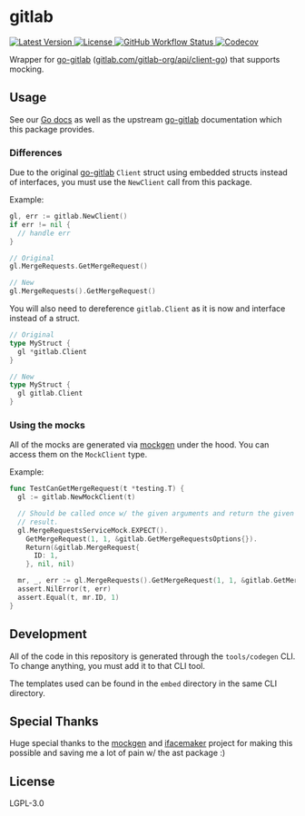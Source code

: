 # gitlab

<a href="https://github.com/1password/gitlab/releases">
  <img alt="Latest Version" src="https://img.shields.io/github/v/release/1password/gitlab?style=for-the-badge">
</a>
<a href="https://github.com/1password/gitlab/blob/main/LICENSE">
  <img alt="License" src="https://img.shields.io/github/license/1password/gitlab?style=for-the-badge">
</a>
<a href="https://github.com/1password/gitlab/actions/workflows/tests.yaml">
  <img alt="GitHub Workflow Status" src="https://img.shields.io/github/actions/workflow/status/1password/gitlab/tests.yaml?style=for-the-badge">
</a>
<a href="https://app.codecov.io/gh/1password/gitlab">
  <img alt="Codecov" src="https://img.shields.io/codecov/c/github/1password/gitlab?style=for-the-badge">
</a>

<br />

Wrapper for [go-gitlab]
([gitlab.com/gitlab-org/api/client-go](gitlab.com/gitlab-org/api/client-go))
that supports mocking.

## Usage

See our [Go docs](https://pkg.go.dev/github.com/1password/gitlab) as
well as the upstream [go-gitlab] documentation which this package
provides.

### Differences

Due to the original [go-gitlab] `Client` struct using embedded structs
instead of interfaces, you must use the `NewClient` call from this
package.

Example:

```go
gl, err := gitlab.NewClient()
if err != nil {
  // handle err
}

// Original
gl.MergeRequests.GetMergeRequest()

// New
gl.MergeRequests().GetMergeRequest()
```

You will also need to dereference `gitlab.Client` as it is now and
interface instead of a struct.

```go
// Original
type MyStruct {
  gl *gitlab.Client
}

// New
type MyStruct {
  gl gitlab.Client
}
```

### Using the mocks

All of the mocks are generated via [mockgen] under the hood. You can
access them on the `MockClient` type.

Example:

```go
func TestCanGetMergeRequest(t *testing.T) {
  gl := gitlab.NewMockClient(t)

  // Should be called once w/ the given arguments and return the given
  // result.
  gl.MergeRequestsServiceMock.EXPECT().
    GetMergeRequest(1, 1, &gitlab.GetMergeRequestsOptions{}).
    Return(&gitlab.MergeRequest{
      ID: 1,
    }, nil, nil)

  mr, _, err := gl.MergeRequests().GetMergeRequest(1, 1, &gitlab.GetMergeRequestsOptions{})
  assert.NilError(t, err)
  assert.Equal(t, mr.ID, 1)
}
```

## Development

All of the code in this repository is generated through the
`tools/codegen` CLI. To change anything, you must add it to that CLI
tool.

The templates used can be found in the `embed` directory in the same CLI
directory.

## Special Thanks

Huge special thanks to the [mockgen] and [ifacemaker] project for making
this possible and saving me a lot of pain w/ the ast package :)

## License

LGPL-3.0

[go-gitlab]: gitlab.com/gitlab-org/api/client-go
[mockgen]: https://pkg.go.dev/go.uber.org/mock/mockgen
[ifacemaker]: https://github.com/vburenin/ifacemaker@latest
